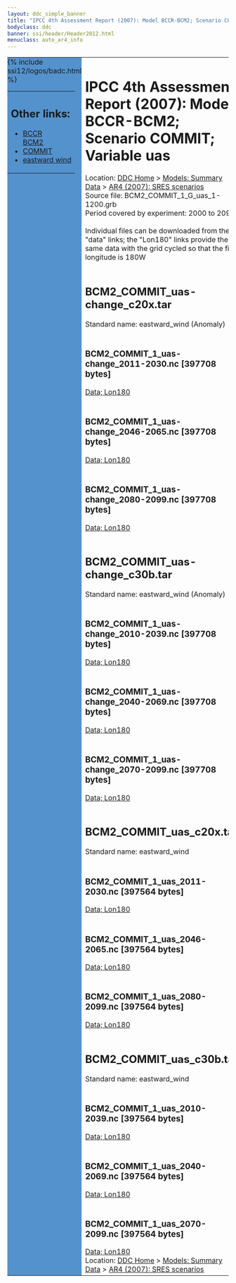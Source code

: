 ```yaml
---
layout: ddc_simple_banner
title: "IPCC 4th Assessment Report (2007): Model BCCR-BCM2; Scenario COMMIT; Variable uas"
bodyclass: ddc
banner: ssi/header/Header2012.html
menuclass: auto_ar4_info
---
```



<table width="100%" border="0" cellspacing="0" cellpadding="0" style="border-collapse: collapse;">
<tr style="margin:0;padding:0;border:0;">
<td style="margin:0;padding:0;border:0;height:1pt;width:150pt;background:#5492CD;" valign="top" >

<div id="lh-col2" class="auto_ar4_info">
<table class="menumain" bgcolor="#5492CD" cellspacing="0" width="100%" border="0">
<tr><td>
<h2> Other links:</h2>
<ul>
<li><a href="/auto/ar4/model-BCCR-BCM2.html">BCCR<br/>BCM2</a></li>
<li><a href="/auto/ar4/scenario-COMMIT.html">COMMIT</a></li>
<li><a href="/auto/ar4/var-eastward_wind.html">eastward wind</a></li>
</ul>
</td></tr>
{% include ssi12/logos/badc.html %}
</table>
</div>
</td>
<td><h1>IPCC 4th Assessment Report (2007): Model BCCR-BCM2; Scenario COMMIT; Variable uas</h1>

<!-- Breadcrumb1 -->
<div id="breadcrumb1" align="left">
Location: <a href="/index.html">DDC Home</a> > <a href="/sim/gcm_clim/">Models: Summary Data</a>
> <a href="/sim/gcm_clim/SRES_AR4/index.html">AR4 (2007): SRES scenarios</a>
</div>
<!-- End of Breadcrumb1 -->Source file: BCM2_COMMIT_1_G_uas_1-1200.grb
<br/>
Period covered by experiment: 2000 to 2099<br/>
<br/>Individual files can be downloaded from the "data" links; the "Lon180" links provide the same data
         with the grid cycled so that the first longitude is 180W<br/>
<br/><h2>BCM2_COMMIT_uas-change_c20x.tar</h2>
Standard name: eastward_wind (Anomaly)<br>
<br/><h3>BCM2_COMMIT_1_uas-change_2011-2030.nc [397708 bytes]</h3>
<a href="http://apps.ipcc-data.org/cgi-bin/downl/ar4_nc/uas/BCM2_COMMIT_1_uas-change_2011-2030.nc">Data; </a><a href="http://apps.ipcc-data.org/cgi-bin/downl/ar4_nc/uas/BCM2_COMMIT_1_uas-change_2011-2030.cyto180.nc"> Lon180</a><br/>
<br/><h3>BCM2_COMMIT_1_uas-change_2046-2065.nc [397708 bytes]</h3>
<a href="http://apps.ipcc-data.org/cgi-bin/downl/ar4_nc/uas/BCM2_COMMIT_1_uas-change_2046-2065.nc">Data; </a><a href="http://apps.ipcc-data.org/cgi-bin/downl/ar4_nc/uas/BCM2_COMMIT_1_uas-change_2046-2065.cyto180.nc"> Lon180</a><br/>
<br/><h3>BCM2_COMMIT_1_uas-change_2080-2099.nc [397708 bytes]</h3>
<a href="http://apps.ipcc-data.org/cgi-bin/downl/ar4_nc/uas/BCM2_COMMIT_1_uas-change_2080-2099.nc">Data; </a><a href="http://apps.ipcc-data.org/cgi-bin/downl/ar4_nc/uas/BCM2_COMMIT_1_uas-change_2080-2099.cyto180.nc"> Lon180</a><br/>
<br/><h2>BCM2_COMMIT_uas-change_c30b.tar</h2>
Standard name: eastward_wind (Anomaly)<br>
<br/><h3>BCM2_COMMIT_1_uas-change_2010-2039.nc [397708 bytes]</h3>
<a href="http://apps.ipcc-data.org/cgi-bin/downl/ar4_nc/uas/BCM2_COMMIT_1_uas-change_2010-2039.nc">Data; </a><a href="http://apps.ipcc-data.org/cgi-bin/downl/ar4_nc/uas/BCM2_COMMIT_1_uas-change_2010-2039.cyto180.nc"> Lon180</a><br/>
<br/><h3>BCM2_COMMIT_1_uas-change_2040-2069.nc [397708 bytes]</h3>
<a href="http://apps.ipcc-data.org/cgi-bin/downl/ar4_nc/uas/BCM2_COMMIT_1_uas-change_2040-2069.nc">Data; </a><a href="http://apps.ipcc-data.org/cgi-bin/downl/ar4_nc/uas/BCM2_COMMIT_1_uas-change_2040-2069.cyto180.nc"> Lon180</a><br/>
<br/><h3>BCM2_COMMIT_1_uas-change_2070-2099.nc [397708 bytes]</h3>
<a href="http://apps.ipcc-data.org/cgi-bin/downl/ar4_nc/uas/BCM2_COMMIT_1_uas-change_2070-2099.nc">Data; </a><a href="http://apps.ipcc-data.org/cgi-bin/downl/ar4_nc/uas/BCM2_COMMIT_1_uas-change_2070-2099.cyto180.nc"> Lon180</a><br/>
<br/><h2>BCM2_COMMIT_uas_c20x.tar</h2>
Standard name: eastward_wind<br>
<br/><h3>BCM2_COMMIT_1_uas_2011-2030.nc [397564 bytes]</h3>
<a href="http://apps.ipcc-data.org/cgi-bin/downl/ar4_nc/uas/BCM2_COMMIT_1_uas_2011-2030.nc">Data; </a><a href="http://apps.ipcc-data.org/cgi-bin/downl/ar4_nc/uas/BCM2_COMMIT_1_uas_2011-2030.cyto180.nc"> Lon180</a><br/>
<br/><h3>BCM2_COMMIT_1_uas_2046-2065.nc [397564 bytes]</h3>
<a href="http://apps.ipcc-data.org/cgi-bin/downl/ar4_nc/uas/BCM2_COMMIT_1_uas_2046-2065.nc">Data; </a><a href="http://apps.ipcc-data.org/cgi-bin/downl/ar4_nc/uas/BCM2_COMMIT_1_uas_2046-2065.cyto180.nc"> Lon180</a><br/>
<br/><h3>BCM2_COMMIT_1_uas_2080-2099.nc [397564 bytes]</h3>
<a href="http://apps.ipcc-data.org/cgi-bin/downl/ar4_nc/uas/BCM2_COMMIT_1_uas_2080-2099.nc">Data; </a><a href="http://apps.ipcc-data.org/cgi-bin/downl/ar4_nc/uas/BCM2_COMMIT_1_uas_2080-2099.cyto180.nc"> Lon180</a><br/>
<br/><h2>BCM2_COMMIT_uas_c30b.tar</h2>
Standard name: eastward_wind<br>
<br/><h3>BCM2_COMMIT_1_uas_2010-2039.nc [397564 bytes]</h3>
<a href="http://apps.ipcc-data.org/cgi-bin/downl/ar4_nc/uas/BCM2_COMMIT_1_uas_2010-2039.nc">Data; </a><a href="http://apps.ipcc-data.org/cgi-bin/downl/ar4_nc/uas/BCM2_COMMIT_1_uas_2010-2039.cyto180.nc"> Lon180</a><br/>
<br/><h3>BCM2_COMMIT_1_uas_2040-2069.nc [397564 bytes]</h3>
<a href="http://apps.ipcc-data.org/cgi-bin/downl/ar4_nc/uas/BCM2_COMMIT_1_uas_2040-2069.nc">Data; </a><a href="http://apps.ipcc-data.org/cgi-bin/downl/ar4_nc/uas/BCM2_COMMIT_1_uas_2040-2069.cyto180.nc"> Lon180</a><br/>
<br/><h3>BCM2_COMMIT_1_uas_2070-2099.nc [397564 bytes]</h3>
<a href="http://apps.ipcc-data.org/cgi-bin/downl/ar4_nc/uas/BCM2_COMMIT_1_uas_2070-2099.nc">Data; </a><a href="http://apps.ipcc-data.org/cgi-bin/downl/ar4_nc/uas/BCM2_COMMIT_1_uas_2070-2099.cyto180.nc"> Lon180</a><br/>
<!-- Breadcrumb2 -->
<div id="breadcrumb2" align="left">
Location: <a href="/index.html">DDC Home</a> > <a href="/sim/gcm_clim/">Models: Summary Data</a>
> <a href="/sim/gcm_clim/SRES_AR4/index.html">AR4 (2007): SRES scenarios</a>
</div>
<!-- End of Breadcrumb2 --></td></tr></table>

